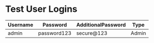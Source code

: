 # Test User Logins

| Username | Password    | AdditionalPassword | Type  |
|----------|-------------|--------------------|-------|
| admin    | password123 | secure@123         | Admin |
